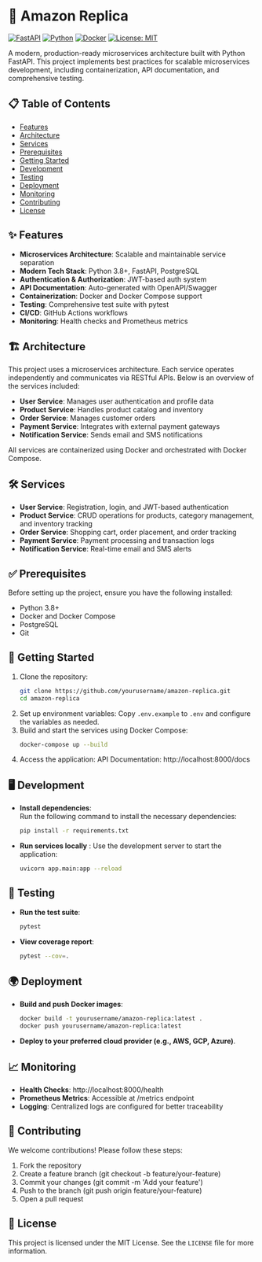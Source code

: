# 🚀 Amazon Replica

[![FastAPI](https://img.shields.io/badge/FastAPI-005571?style=for-the-badge&logo=fastapi)](https://fastapi.tiangolo.com/)
[![Python](https://img.shields.io/badge/Python-3.8+-3776AB?style=for-the-badge&logo=python&logoColor=white)](https://www.python.org/)
[![Docker](https://img.shields.io/badge/Docker-2496ED?style=for-the-badge&logo=docker&logoColor=white)](https://www.docker.com/)
[![License: MIT](https://img.shields.io/badge/License-MIT-yellow.svg?style=for-the-badge)](https://opensource.org/licenses/MIT)

A modern, production-ready microservices architecture built with Python FastAPI. This project implements best practices for scalable microservices development, including containerization, API documentation, and comprehensive testing.

## 📋 Table of Contents
- [Features](#-features)
- [Architecture](#-architecture)
- [Services](#-services)
- [Prerequisites](#-prerequisites)
- [Getting Started](#-getting-started)
- [Development](#-development)
- [Testing](#-testing)
- [Deployment](#-deployment)
- [Monitoring](#-monitoring)
- [Contributing](#-contributing)
- [License](#-license)

## ✨ Features

- **Microservices Architecture**: Scalable and maintainable service separation
- **Modern Tech Stack**: Python 3.8+, FastAPI, PostgreSQL
- **Authentication & Authorization**: JWT-based auth system
- **API Documentation**: Auto-generated with OpenAPI/Swagger
- **Containerization**: Docker and Docker Compose support
- **Testing**: Comprehensive test suite with pytest
- **CI/CD**: GitHub Actions workflows
- **Monitoring**: Health checks and Prometheus metrics

## 🏗️ Architecture

This project uses a microservices architecture. Each service operates independently and communicates via RESTful APIs. Below is an overview of the services included:

- **User Service**: Manages user authentication and profile data
- **Product Service**: Handles product catalog and inventory
- **Order Service**: Manages customer orders
- **Payment Service**: Integrates with external payment gateways
- **Notification Service**: Sends email and SMS notifications

All services are containerized using Docker and orchestrated with Docker Compose.

## 🛠️ Services

- **User Service**: Registration, login, and JWT-based authentication
- **Product Service**: CRUD operations for products, category management, and inventory tracking
- **Order Service**: Shopping cart, order placement, and order tracking
- **Payment Service**: Payment processing and transaction logs
- **Notification Service**: Real-time email and SMS alerts

## ✅ Prerequisites

Before setting up the project, ensure you have the following installed:

- Python 3.8+
- Docker and Docker Compose
- PostgreSQL
- Git

## 🚀 Getting Started

1. Clone the repository:
   ```bash
   git clone https://github.com/yourusername/amazon-replica.git
   cd amazon-replica
   ```
2. Set up environment variables: 
    Copy `.env.example` to `.env` and configure the variables as needed.
3. Build and start the services using Docker Compose:
    ```bash
    docker-compose up --build
    ```
4. Access the application:
    API Documentation: http://localhost:8000/docs

## 🖥️ Development

- **Install dependencies**:  
  Run the following command to install the necessary dependencies:
  ```bash
  pip install -r requirements.txt
  ```
- **Run services locally** :
  Use the development server to start the application:
  ```bash
  uvicorn app.main:app --reload
  ```

## 🧪 Testing
- **Run the test suite**:
  ```bash
  pytest
  ```
- **View coverage report**:
  ```bash
  pytest --cov=.
  ```

## 🌍 Deployment

- **Build and push Docker images**:
  ```bash
  docker build -t yourusername/amazon-replica:latest .
  docker push yourusername/amazon-replica:latest
  ```

- **Deploy to your preferred cloud provider (e.g., AWS, GCP, Azure)**.

## 📈 Monitoring

- **Health Checks**: http://localhost:8000/health
- **Prometheus Metrics**: Accessible at /metrics endpoint
- **Logging**: Centralized logs are configured for better traceability

## 🤝 Contributing
We welcome contributions! Please follow these steps:

1. Fork the repository
2. Create a feature branch (git checkout -b feature/your-feature)
3. Commit your changes (git commit -m 'Add your feature')
4. Push to the branch (git push origin feature/your-feature)
5. Open a pull request

## 📜 License
This project is licensed under the MIT License. See the `LICENSE` file for more information.